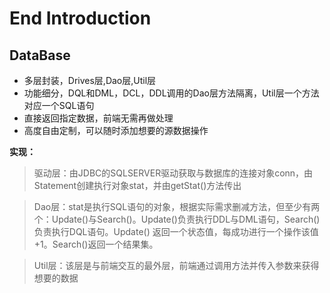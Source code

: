 # End Introduction

## DataBase

- 多层封装，Drives层,Dao层,Util层
- 功能细分，DQL和DML，DCL，DDL调用的Dao层方法隔离，Util层一个方法对应一个SQL语句
- 直接返回指定数据，前端无需再做处理
- 高度自由定制，可以随时添加想要的源数据操作

**实现：**
> 驱动层：由JDBC的SQLSERVER驱动获取与数据库的连接对象conn，由Statement创建执行对象stat，并由getStat()方法传出

> Dao层：stat是执行SQL语句的对象，根据实际需求删减方法，但至少有两个：Update()与Search()。Update()负责执行DDL与DML语句，Search()负责执行DQL语句。Update()
> 返回一个状态值，每成功进行一个操作该值+1。Search()返回一个结果集。

> Util层：该层是与前端交互的最外层，前端通过调用方法并传入参数来获得想要的数据